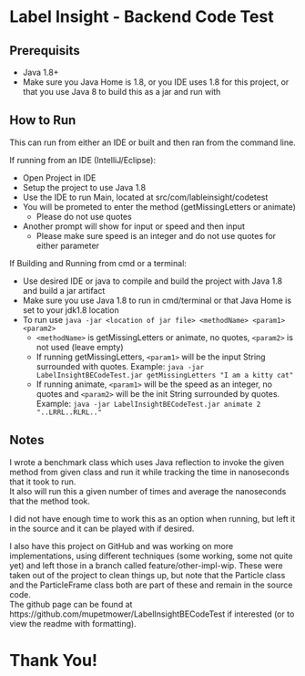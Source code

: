 # Label Insight - Backend Code Test

## Prerequisits
- Java 1.8+
- Make sure you Java Home is 1.8, or you IDE uses 1.8 for this project, or that you use Java 8 to build this as a jar and run with

## How to Run
This can run from either an IDE or built and then ran from the command line. 

If running from an IDE (IntelliJ/Eclipse):
- Open Project in IDE
- Setup the project to use Java 1.8
- Use the IDE to run Main, located at src/com/lableinsight/codetest
- You will be prometed to enter the method (getMissingLetters or animate)
  - Please do not use quotes
- Another prompt will show for input or speed and then input
  - Please make sure speed is an integer and do not use quotes for either parameter

If Building and Running from cmd or a terminal:
- Use desired IDE or java to compile and build the project with Java 1.8 and build a jar artifact
- Make sure you use Java 1.8 to run in cmd/terminal or that Java Home is set to your jdk1.8 location
- To run use `java -jar <location of jar file> <methodName> <param1> <param2>` 
  - `<methodName>` is getMissingLetters or animate, no quotes, `<param2>` is not used (leave empty)
  - If running getMissingLetters, `<param1>` will be the input String surrounded with quotes. Example: `java -jar LabelInsightBECodeTest.jar getMissingLetters "I am a kitty cat"`
  - If running animate, `<param1>` will be the speed as an integer, no quotes and `<param2>` will be the init String surrounded by quotes. Example: `java -jar LabelInsightBECodeTest.jar animate 2 "..LRRL..RLRL.."`

## Notes
<p>I wrote a benchmark class which uses Java reflection to invoke the given method from given class and run it while tracking the time in nanoseconds that it took to run. <br>
It also will run this a given number of times and average the nanoseconds that the method took.</p>

<p>I did not have enough time to work this as an option when running, but left it in the source and it can be played with if desired.</p>

<p>I also have this project on GitHub and was working on more implementations, using different techniques (some working, some not quite yet) and left those in a branch called feature/other-impl-wip. These were taken out of the project to clean things up, but note that the Particle class and the ParticleFrame class both are part of these and remain in the source code.<br>
The github page can be found at https://github.com/mupetmower/LabelInsightBECodeTest if interested (or to view the readme with formatting).
</p>

# Thank You!
